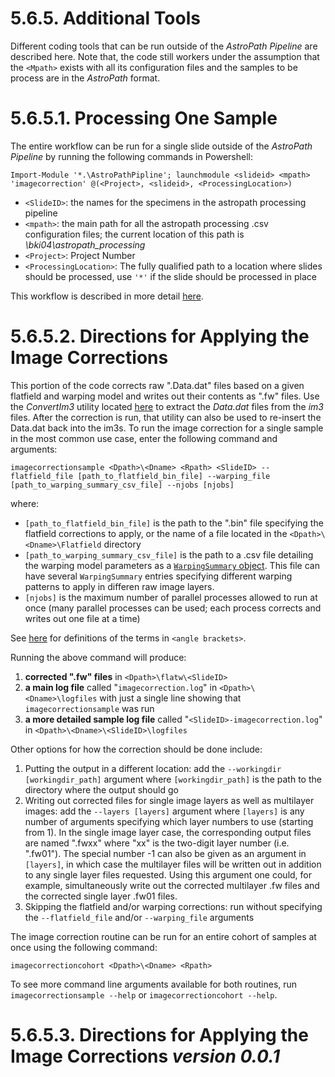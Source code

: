 # 5.6.5. Additional Tools

Different coding tools that can be run outside of the *AstroPath Pipeline* are described here. Note that, the code still workers under the assumption that the ```<Mpath>``` exists with all its configuration files and the samples to be process are in the *AstroPath* format.


# 5.6.5.1. Processing One Sample
The entire workflow can be run for a single slide outside of the *AstroPath Pipeline* by running the following commands in Powershell:

```
Import-Module '*.\AstroPathPipline'; launchmodule <slideid> <mpath> 'imagecorrection' @(<Project>, <slideid>, <ProcessingLocation>)
```
- ```<SlideID>```: the names for the specimens in the astropath processing pipeline
- ```<mpath>```: the main path for all the astropath processing .csv configuration files; the current location of this path is *\\bki04\astropath_processing*
- ```<Project>```: Project Number
- ```<ProcessingLocation>```: The fully qualified path to a location where slides should be processed, use `'*'` if the slide should be processed in place

This workflow is described in more detail [here](OverviewWorkflowofImageCorrectionModule.md#566overview-workflow-of-image-correction-module).

# 5.6.5.2. Directions for Applying the Image Corrections

This portion of the code corrects raw ".Data.dat" files based on a given flatfield and warping model and writes out their contents as ".fw" files. Use the *ConvertIm3* utility located [here](../../../utilities/Im3Tools#im3tools) to extract the *Data.dat* files from the *im3* files. After the correction is run, that utility can also be used to re-insert the Data.dat back into the im3s. To run the image correction for a single sample in the most common use case, enter the following command and arguments:

`imagecorrectionsample <Dpath>\<Dname> <Rpath> <SlideID> --flatfield_file [path_to_flatfield_bin_file] --warping_file [path_to_warping_summary_csv_file] --njobs [njobs]`

where:
- `[path_to_flatfield_bin_file]` is the path to the ".bin" file specifying the flatfield corrections to apply, or the name of a file located in the `<Dpath>\<Dname>\Flatfield` directory
- `[path_to_warping_summary_csv_file]` is the path to a .csv file detailing the warping model parameters as a [`WarpingSummary` object](../../warping/utilities.py#L43-L60). This file can have several `WarpingSummary` entries specifying different warping patterns to apply in differen raw image layers.
- `[njobs]` is the maximum number of parallel processes allowed to run at once (many parallel processes can be used; each process corrects and writes out one file at a time)

See [here](../../../scans/docs/Definitions.md#43-definitions) for definitions of the terms in `<angle brackets>`.

Running the above command will produce:
1. **corrected ".fw" files** in `<Dpath>\flatw\<SlideID>`
1. **a main log file** called "`imagecorrection.log`" in `<Dpath>\<Dname>\logfiles` with just a single line showing that `imagecorrectionsample` was run 
1. **a more detailed sample log file** called "`<SlideID>-imagecorrection.log`" in `<Dpath>\<Dname>\<SlideID>\logfiles`

Other options for how the correction should be done include:
1. Putting the output in a different location: add the `--workingdir [workingdir_path]` argument where `[workingdir_path]` is the path to the directory where the output should go
1. Writing out corrected files for single image layers as well as multilayer images: add the `--layers [layers]` argument where `[layers]` is any number of arguments specifying which layer numbers to use (starting from 1). In the single image layer case, the corresponding output files are named ".fwxx" where "xx" is the two-digit layer number (i.e. ".fw01"). The special number -1 can also be given as an argument in `[layers]`, in which case the multilayer files will be written out in addition to any single layer files requested. Using this argument one could, for example, simultaneously write out the corrected multilayer .fw files and the corrected single layer .fw01 files.
1. Skipping the flatfield and/or warping corrections: run without specifying the `--flatfield_file` and/or `--warping_file` arguments

The image correction routine can be run for an entire cohort of samples at once using the following command:

`imagecorrectioncohort <Dpath>\<Dname> <Rpath>`

To see more command line arguments available for both routines, run `imagecorrectionsample --help` or `imagecorrectioncohort --help`.

# 5.6.5.3. Directions for Applying the Image Corrections *version 0.0.1*


